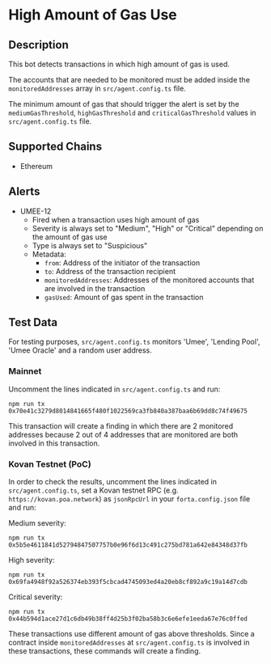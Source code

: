 # High Amount of Gas Use

## Description

This bot detects transactions in which high amount of gas is used.

The accounts that are needed to be monitored must be added inside the `monitoredAddresses` array in `src/agent.config.ts` file.

The minimum amount of gas that should trigger the alert is set by the `mediumGasThreshold`, `highGasThreshold` and `criticalGasThreshold` values in `src/agent.config.ts` file.

## Supported Chains

- Ethereum

## Alerts

- UMEE-12
  - Fired when a transaction uses high amount of gas
  - Severity is always set to "Medium", "High" or "Critical" depending on the amount of gas use
  - Type is always set to "Suspicious"
  - Metadata:
    - `from`: Address of the initiator of the transaction
    - `to`: Address of the transaction recipient
    - `monitoredAddresses`: Addresses of the monitored accounts that are involved in the transaction
    - `gasUsed`: Amount of gas spent in the transaction

## Test Data

For testing purposes, `src/agent.config.ts` monitors 'Umee', 'Lending Pool', 'Umee Oracle' and a random user address.

### Mainnet

Uncomment the lines indicated in `src/agent.config.ts` and run:

```
npm run tx 0x70e41c3279d8014841665f480f1022569ca3fb840a387baa6b69dd8c74f49675
```

This transaction will create a finding in which there are 2 monitored addresses because 2 out of 4 addresses that are monitored are both involved in this transaction.

### Kovan Testnet (PoC)

In order to check the results, uncomment the lines indicated in `src/agent.config.ts`, set a Kovan testnet RPC (e.g.
`https://kovan.poa.network`) as `jsonRpcUrl` in your `forta.config.json` file and run:

Medium severity:

```
npm run tx 0x5b5e4611841d52794847507757b0e96f6d13c491c275bd781a642e84348d37fb
```

High severity:

```
npm run tx 0x69fa4948f92a526374eb393f5cbcad4745093ed4a20eb8cf892a9c19a14d7cdb
```

Critical severity:

```
npm run tx 0x44b594d1ace27d1c6db49b38ff4d25b3f02ba58b3c6e6efe1eeda67e76c0ffed
```

These transactions use different amount of gas above thresholds. Since a contract inside `monitoredAddresses` at `src/agent.config.ts` is involved in these transactions, these commands will create a finding.
